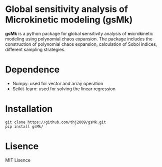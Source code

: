 # Global sensitivity analysis of Microkinetic modeling (gsMk)
**gsMk** is a python package for **g**lobal **s**ensitivity analysis of **m**icro**k**inetic modeling using polynomial chaos expansion. The package includes the construction of polynomial chaos expansion, calculation of Sobol indices, different sampling strategies.

# Dependence
* Numpy: used for vector and array operation
* Scikit-learn: used for solving the linear regression

# Installation
```
git clone https://github.com/thj2009/gsMk.git
pip install gsMk/ 
```

# Lisence
MIT Lisence

